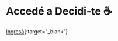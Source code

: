 <h1>Accedé a Decidi-te ☕</h1>

[Ingresá](https://98luciana98.github.io/decidi-te/){:target="_blank"}
